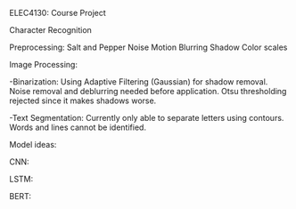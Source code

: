ELEC4130: Course Project 

Character Recognition

Preprocessing: 
Salt and Pepper Noise
Motion Blurring
Shadow
Color scales

Image Processing:

-Binarization: Using Adaptive Filtering (Gaussian) for shadow removal. Noise removal and deblurring needed before application. Otsu thresholding rejected
 since it makes shadows worse.
 
-Text Segmentation: Currently only able to separate letters using contours. Words and lines cannot be identified.

Model ideas:

CNN:

LSTM:

BERT: 
